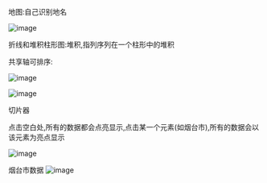 地图:自己识别地名

![image](https://user-images.githubusercontent.com/117897416/232501071-4b38f47f-e4ea-4c0c-b792-a24aa42a74f8.png)

折线和堆积柱形图:堆积,指列序列在一个柱形中的堆积

共享轴可排序:

![image](https://user-images.githubusercontent.com/117897416/232504640-cb5347fb-1ca4-4854-9185-f1a1960530af.png)


![image](https://user-images.githubusercontent.com/117897416/232502114-a3ac4254-f4d2-48df-ba31-bf78725b5120.png)

切片器



点击空白处,所有的数据都会点亮显示,点击某一个元素(如烟台市),所有的数据会以该元素为亮点显示

![image](https://user-images.githubusercontent.com/117897416/232500095-9ed3f801-d740-4be9-8787-2c7288cd95ef.png)

烟台市数据
![image](https://user-images.githubusercontent.com/117897416/232500180-cb86de09-f15a-4b0f-b3e0-70c7f6156a20.png)

